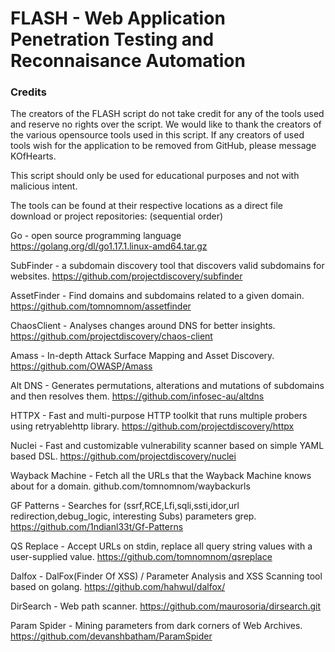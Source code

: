 # FLASH - Web Application Penetration Testing and Reconnaisance Automation #

### Credits ###

The creators of the FLASH script do not take credit for any of the tools used and reserve no rights over the script. 
We would like to thank the creators of the various opensource tools used in this script. 
If any creators of used tools wish for the application to be removed from GitHub, 
please message KOfHearts. 

This script should only be used for educational purposes and not with malicious intent. 

The tools can be found at their respective locations as a direct file download or 
project repositories: (sequential order)

Go - open source programming language
https://golang.org/dl/go1.17.1.linux-amd64.tar.gz

SubFinder - a subdomain discovery tool that discovers valid subdomains for websites. 
https://github.com/projectdiscovery/subfinder

AssetFinder - Find domains and subdomains related to a given domain.
https://github.com/tomnomnom/assetfinder

ChaosClient - Analyses changes around DNS for better insights.
https://github.com/projectdiscovery/chaos-client

Amass - In-depth Attack Surface Mapping and Asset Discovery.
https://github.com/OWASP/Amass

Alt DNS - Generates permutations, alterations and mutations of subdomains and then resolves them.
https://github.com/infosec-au/altdns

HTTPX - Fast and multi-purpose HTTP toolkit that runs multiple probers using retryablehttp library.
https://github.com/projectdiscovery/httpx

Nuclei - Fast and customizable vulnerability scanner based on simple YAML based DSL.
https://github.com/projectdiscovery/nuclei

Wayback Machine - Fetch all the URLs that the Wayback Machine knows about for a domain.
github.com/tomnomnom/waybackurls

GF Patterns - Searches for (ssrf,RCE,Lfi,sqli,ssti,idor,url redirection,debug_logic, interesting Subs) parameters grep.
https://github.com/1ndianl33t/Gf-Patterns

QS Replace - Accept URLs on stdin, replace all query string values with a user-supplied value. 
https://github.com/tomnomnom/qsreplace

Dalfox - DalFox(Finder Of XSS) / Parameter Analysis and XSS Scanning tool based on golang.
https://github.com/hahwul/dalfox/

DirSearch - Web path scanner.
https://github.com/maurosoria/dirsearch.git

Param Spider - Mining parameters from dark corners of Web Archives.
https://github.com/devanshbatham/ParamSpider
